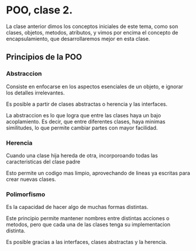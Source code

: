 # POO, clase 2.

La clase anterior dimos los conceptos iniciales de este tema, como son clases, objetos, metodos, atributos, y vimos por encima el concepto de encapsulamiento, que desarrollaremos mejor en esta clase.

## Principios de la POO

### Abstraccion

Consiste en enfocarse en los aspectos esenciales de un objeto, e ignorar los detalles irrelevantes.

Es posible a partir de clases abstractas o herencia y las interfaces.

La abstraccion es lo que logra que entre las clases haya un bajo acoplamiento. Es decir, que entre diferentes clases, haya minimas similitudes, lo que permite cambiar partes con mayor facilidad.

### Herencia

Cuando una clase hija hereda de otra, incorporoando todas las caracteristicas del clase padre

<class Hija extends Padre>

Esto permite un codigo mas limpio, aprovechando de lineas ya escritas para crear nuevas clases.

### Polimorfismo

Es la capacidad de hacer algo de muchas formas distintas. 

Este principio permite mantener nombres entre distintas acciones o metodos, pero que cada una de las clases tenga su implementacion distinta.

Es posible gracias a las interfaces, clases abstractas y la herencia.
